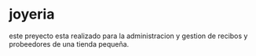 # joyeria
este preyecto esta realizado para la administracion y gestion de recibos y probeedores de una tienda pequeña.
